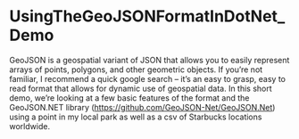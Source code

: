 # UsingTheGeoJSONFormatInDotNet_Demo

GeoJSON is a geospatial variant of JSON that allows you to easily represent arrays of points, polygons, and other geometric objects. If you’re not familiar, I recommend a quick google search – it’s an easy to grasp, easy to read format that allows for dynamic use of geospatial data. In this short demo, we’re looking at a few basic features of the format and the GeoJSON.NET library (https://github.com/GeoJSON-Net/GeoJSON.Net) using a point in my local park as well as a csv of Starbucks locations worldwide. 
